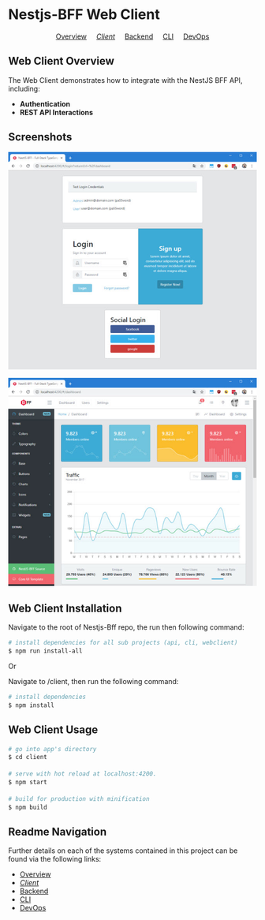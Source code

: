 # Nestjs-BFF Web Client

<p align="center">
  <a href="../README.md">Overview</a>
  &nbsp;&nbsp;&nbsp;
	<i><a href="README.md">Client</a></i>
  &nbsp;&nbsp;&nbsp;
	<a href="../backend/README.md">Backend</a>
  &nbsp;&nbsp;&nbsp;
	<a href="../cli/README.md">CLI</a>
  &nbsp;&nbsp;&nbsp;
	<a href="../devops/README.md">DevOps</a>
</p>

## Web Client Overview

The Web Client demonstrates how to integrate with the NestJS BFF API, including:

- **Authentication**
- **REST API Interactions**

## Screenshots

![Login - includes local and social auth](../docs/images/login.jpg 'Login')

![Dashboard - leverages CoreUI template](../docs/images/dashboard.jpg 'Dashboard')

## Web Client Installation

Navigate to the root of Nestjs-Bff repo, the run then following command:

```bash
# install dependencies for all sub projects (api, cli, webclient)
$ npm run install-all

```

Or

Navigate to /client, then run the following command:

```bash
# install dependencies
$ npm install

```

## Web Client Usage

```bash
# go into app's directory
$ cd client

# serve with hot reload at localhost:4200.
$ npm start

# build for production with minification
$ npm build

```

## Readme Navigation

Further details on each of the systems contained in this project can be found via the following links:

- [Overview](../README.md)
- _[Client](README.md)_
- [Backend](../backend/README.md)
- [CLI](../cli/README.md)
- [DevOps](../devops/README.md)
